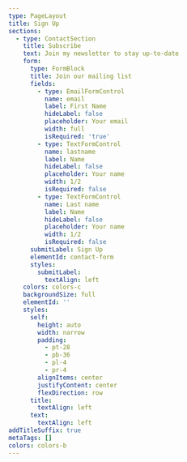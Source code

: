 ```yaml
---
type: PageLayout
title: Sign Up
sections:
  - type: ContactSection
    title: Subscribe
    text: Join my newsletter to stay up-to-date
    form:
      type: FormBlock
      title: Join our mailing list
      fields:
        - type: EmailFormControl
          name: email
          label: First Name
          hideLabel: false
          placeholder: Your email
          width: full
          isRequired: 'true'
        - type: TextFormControl
          name: lastname
          label: Name
          hideLabel: false
          placeholder: Your name
          width: 1/2
          isRequired: false
        - type: TextFormControl
          name: Last name
          label: Name
          hideLabel: false
          placeholder: Your name
          width: 1/2
          isRequired: false
      submitLabel: Sign Up
      elementId: contact-form
      styles:
        submitLabel:
          textAlign: left
    colors: colors-c
    backgroundSize: full
    elementId: ''
    styles:
      self:
        height: auto
        width: narrow
        padding:
          - pt-28
          - pb-36
          - pl-4
          - pr-4
        alignItems: center
        justifyContent: center
        flexDirection: row
      title:
        textAlign: left
      text:
        textAlign: left
addTitleSuffix: true
metaTags: []
colors: colors-b
---
```

